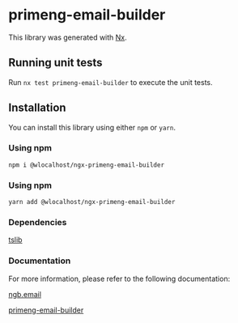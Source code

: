 # primeng-email-builder

This library was generated with [Nx](https://nx.dev).

## Running unit tests

Run `nx test primeng-email-builder` to execute the unit tests.

## Installation

You can install this library using either `npm` or `yarn`.

### Using npm

`npm i @wlocalhost/ngx-primeng-email-builder`

### Using npm

`yarn add @wlocalhost/ngx-primeng-email-builder`

### Dependencies

[tslib](https://www.npmjs.com/package/tslib)

### Documentation

For more information, please refer to the following documentation:

[ngb.email](https://docs.ngb.email)

[primeng-email-builder](https://docs.ngb.email/templates/default-templates/primeng-email-builder)


